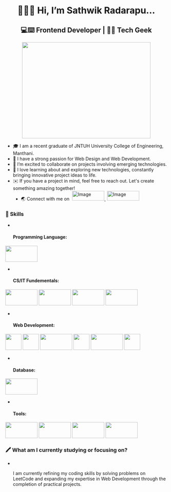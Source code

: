 <h1 align="center">
  👋🙋‍♂️ Hi, I’m Sathwik Radarapu...  
</h1>
<h2 align="center">💻⌨️ Frontend Developer | 🤖🌐 Tech Geek</h2>
<div align="center">
  <img src="https://user-images.githubusercontent.com/74038190/219923809-b86dc415-a0c2-4a38-bc88-ad6cf06395a8.gif"  width="400" height="300"/>
</div>
<ul>
  <li>🎓 I am a recent graduate of JNTUH University College of Engineering, Manthani.</li>
  <li>🍃 I have a strong passion for Web Design and Web Development.</li>
  <li>💖️ I’m excited to collaborate on projects involving emerging technologies.</li>
  <li>🐾 I love learning about and exploring new technologies, constantly bringing innovative project ideas to life.</li>
  <li>✉️ If you have a project in mind, feel free to reach out. Let's create something amazing together!</li>
  <li style="margin-left: 25px;">🌏 Connect with me on 
    <a href="https://www.linkedin.com/in/sathwik-radarapu-b9111a273/" target="_blank">
      <img src="https://freelogopng.com/images/all_img/1656958733linkedin-logo-png.png" alt="Image" width="100" height="30" style="margin-left: 5px;">
    </a>
    <a href="https://leetcode.com/u/Sathwik_Radarapu2933/" target="_blank">
      <img src="https://technarrator.com/wp-content/uploads/2023/05/LeetCode_Logo_black_with_text.svg.png" alt="Image" width="100" height="30" style="margin-left: 5px;">
    </a>
</li>
</ul>
<h3>🌟 Skills</h3>
<ul><li></li><h4>Programming Language:</h4></ul>
<img src="https://w7.pngwing.com/pngs/319/643/png-transparent-programming-in-python-3-a-complete-introduction-to-the-python-language-python-machine-learning-programming-language-logo-framework-text-logo-computer-programming.png" height="50" width="100"/>
<ul><li></li><h4>CS/IT Fundementals:</h4></ul>
<div>
  <img src="https://png.pngtree.com/png-clipart/20230924/original/pngtree-database-administrator-dbms-software-data-center-admin-secure-system-vector-png-image_12671093.png" height="50" width="100"/>
  <img src="https://miro.medium.com/v2/resize:fit:528/1*lpkjNDgkcZG8dF4GcBd5WQ.png" height="50" width="100"/>
  <img src="https://t3.ftcdn.net/jpg/04/39/30/20/360_F_439302086_VnIX4490i451n9vkb5D7cnTA9yHmVeOq.jpg" height="50" width="100"/>
  <img src="https://w7.pngwing.com/pngs/666/309/png-transparent-computer-network-computer-icons-wireless-network-internet-computer-white-photography-computer.png" height="50" width="100"/>
</div>
<ul><li></li><h4>Web Development:</h4></ul>
<div>
  <img src="https://upload.wikimedia.org/wikipedia/commons/thumb/6/61/HTML5_logo_and_wordmark.svg/512px-HTML5_logo_and_wordmark.svg.png" height="50" width="50"/>
  <img src="https://brandslogos.com/wp-content/uploads/images/large/css3-logo.png" height="50" width="50"/>
  <img src="https://e7.pngegg.com/pngimages/391/430/png-clipart-bootstrap-full-logo-tech-companies.png" height="50" width="100"/>
  <img src="https://quintagroup.com/cms/js/js-image/javascript-logo.png/@@images/8c64c4b9-4e1c-4c26-9b5e-78d85e3130a9.png" height="50" width="50"/>
  <img src="https://i.sstatic.net/kyKz5.png" height="50" width="100"/>
  <img src="https://e7.pngegg.com/pngimages/724/234/png-clipart-redux-react-javascript-vue-js-single-page-application-others-miscellaneous-purple-thumbnail.png" height="50" width="50"/>
</div>
<ul><li></li><h4>Database:</h4></ul>
<img src="https://i.pinimg.com/736x/6e/4a/9a/6e4a9a1b7604e4f9b6a9f74f932834ad.jpg" height="50" width="100"/>
<ul><li></li><h4>Tools:</h4></ul>
<div>
  <img src="https://w7.pngwing.com/pngs/936/844/png-transparent-git-hd-logo.png" height="50" width="100"/>
  <img src="https://w7.pngwing.com/pngs/203/560/png-transparent-github-logo-thumbnail.png" height="50" width="100"/>
  <img src="https://e7.pngegg.com/pngimages/326/636/png-clipart-visual-studio-code-full-logo-tech-companies.png" height="50" width="100"/>
  <img src="https://upload.wikimedia.org/wikipedia/commons/thumb/b/b8/Netlify_logo.svg/1200px-Netlify_logo.svg.png" height="50" width="100"/>
</div>
<h3>🖍️ What am I currently studying or focusing on?</h3>
<ul><li></li><p>I am currently refining my coding skills by solving problems on LeetCode and expanding my expertise in Web Development through the completion of practical projects.</p>
</ul>
